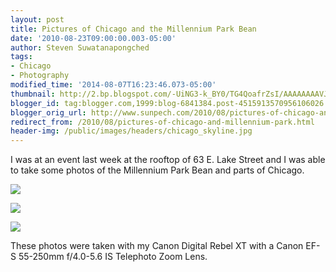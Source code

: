```yaml
---
layout: post
title: Pictures of Chicago and the Millennium Park Bean
date: '2010-08-23T09:00:00.003-05:00'
author: Steven Suwatanapongched
tags:
- Chicago
- Photography
modified_time: '2014-08-07T16:23:46.073-05:00'
thumbnail: http://2.bp.blogspot.com/-UiNG3-k_BY0/TG4QoafrZsI/AAAAAAAAVJw/W3ld86ABlxs/s600/IMG_1883.jpg
blogger_id: tag:blogger.com,1999:blog-6841384.post-4515913570956106026
blogger_orig_url: http://www.sunpech.com/2010/08/pictures-of-chicago-and-millennium-park.html
redirect_from: /2010/08/pictures-of-chicago-and-millennium-park.html
header-img: /public/images/headers/chicago_skyline.jpg
---
```


I was at an event last week at the rooftop of 63 E. Lake Street and I was able to take some photos of the Millennium Park Bean and parts of Chicago.

<a href="http://2.bp.blogspot.com/-UiNG3-k_BY0/TG4QoafrZsI/AAAAAAAAVJw/W3ld86ABlxs/s600/IMG_1883.jpg" ><img border="0"  src="http://2.bp.blogspot.com/-UiNG3-k_BY0/TG4QoafrZsI/AAAAAAAAVJw/W3ld86ABlxs/s320/IMG_1883.jpg"  /></a>

<a href="http://4.bp.blogspot.com/-vzsEnFEJOds/TG4QsX4A_3I/AAAAAAAAVJ4/bEFqIUQivk4/s600/IMG_1884.jpg" ><img border="0"  src="http://4.bp.blogspot.com/-vzsEnFEJOds/TG4QsX4A_3I/AAAAAAAAVJ4/bEFqIUQivk4/s320/IMG_1884.jpg"  /></a>

<a href="http://3.bp.blogspot.com/-LGkcobbS_Jw/TG4Q5gy-QpI/AAAAAAAAVKU/ZFqtyTWDURA/s600/IMG_1887.jpg" ><img border="0"  src="http://3.bp.blogspot.com/-LGkcobbS_Jw/TG4Q5gy-QpI/AAAAAAAAVKU/ZFqtyTWDURA/s320/IMG_1887.jpg"  /></a>

These photos were taken with my Canon Digital Rebel XT with a Canon EF-S 55-250mm f/4.0-5.6 IS Telephoto Zoom Lens.
